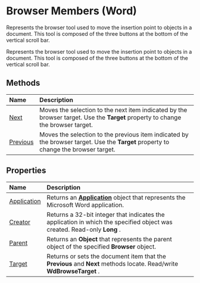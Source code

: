 
# Browser Members (Word)
Represents the browser tool used to move the insertion point to objects in a document. This tool is composed of the three buttons at the bottom of the vertical scroll bar.

Represents the browser tool used to move the insertion point to objects in a document. This tool is composed of the three buttons at the bottom of the vertical scroll bar.


## Methods



|**Name**|**Description**|
|:-----|:-----|
|[Next](d1ac6216-dbd9-9b74-3ac6-133a1d83c09a.md)|Moves the selection to the next item indicated by the browser target. Use the  **Target** property to change the browser target.|
|[Previous](b23b637e-b7ee-05ae-dd7a-9f97ca2e6d7c.md)|Moves the selection to the previous item indicated by the browser target. Use the  **Target** property to change the browser target.|

## Properties



|**Name**|**Description**|
|:-----|:-----|
|[Application](8fc2b9c9-d484-87be-c134-93dce7fef9b9.md)|Returns an  **[Application](d1cf6f8f-4e88-bf01-93b4-90a83f79cb44.md)** object that represents the Microsoft Word application.|
|[Creator](dd12021b-a90c-d24f-6556-01d3f5ebd582.md)|Returns a 32-bit integer that indicates the application in which the specified object was created. Read-only  **Long** .|
|[Parent](0cc3060e-0bda-31ac-ec51-326e3c6d9d47.md)|Returns an  **Object** that represents the parent object of the specified **Browser** object.|
|[Target](138a2e3b-29cb-2523-575b-12ad02e00977.md)|Returns or sets the document item that the  **Previous** and **Next** methods locate. Read/write **WdBrowseTarget** .|
